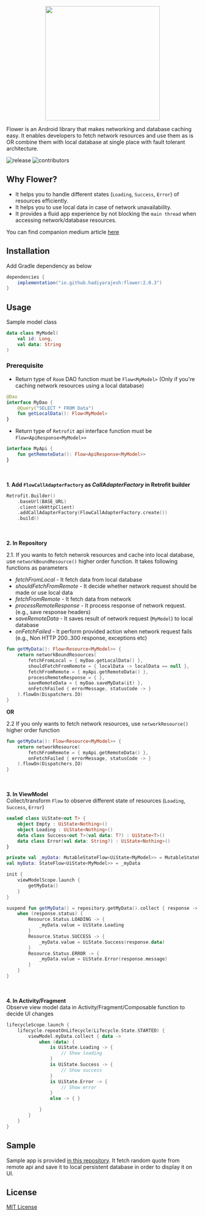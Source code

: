 <p align="center">
  <img 
    width="300"
    height="300"
    src="https://github.com/hadiyarajesh/flower/blob/master/asset/flower-logo_black.png"
  >
</p>

Flower is an Android library that makes networking and database caching easy. It enables developers to fetch network resources and use them as is OR combine them with local database at single place with fault tolerant architecture.

![release](https://img.shields.io/github/v/release/hadiyarajesh/flower)
![contributors](https://img.shields.io/github/contributors/hadiyarajesh/flower)

## Why Flower?
- It helps you to handle different states (`Loading`, `Success`, `Error`) of resources efficiently.
- It helps you to use local data in case of network unavailability.
- It provides a fluid app experience by not blocking the `main thread` when accessing network/database resources.

You can find companion medium article [here](https://medium.com/@hadiyarajesh/android-networking-and-database-caching-in-2020-mvvm-retrofit-room-flow-35b4f897d46a)

## Installation

Add Gradle dependency as below
```gradle
dependencies {
    implementation("io.github.hadiyarajesh:flower:2.0.3")
}
```

## Usage
Sample model class
```kotlin
data class MyModel(
    val id: Long,
    val data: String
)
```

### Prerequisite
- Return type of `Room` DAO function must be `Flow<MyModel>` (Only if you're caching network resources using a local database)
```kotlin
@Dao
interface MyDao {
    @Query("SELECT * FROM Data")
    fun getLocalData(): Flow<MyModel>
}
```

- Return type of `Retrofit` api interface function must be `Flow<ApiResponse<MyModel>>`
```kotlin
interface MyApi {
    fun getRemoteData(): Flow<ApiResponse<MyModel>>
}
```

<br></br>
**1. Add `FlowCallAdapterFactory` as *CallAdapterFactory* in Retrofit builder**

```kotlin
Retrofit.Builder()
    .baseUrl(BASE_URL)
    .client(okHttpClient)
    .addCallAdapterFactory(FlowCallAdapterFactory.create())
    .build()
```

<br></br>
**2. In Repository**
<br>

2.1. If you wants to fetch netwrok resources and cache into local database, use `networkBoundResource()` higher order function. It takes following functions as parameters

- *fetchFromLocal* - It fetch data from local database
- *shouldFetchFromRemote* - It decide whether network request should be made or use local data
- *fetchFromRemote* - It fetch data from network
- *processRemoteResponse* - It process response of network request. (e.g., save response headers)
- *saveRemoteData* - It saves result of network request (`MyModel`) to local database
- *onFetchFailed* - It perform provided action when network request fails (e.g., Non HTTP 200..300 response, exceptions etc)

```kotlin
fun getMyData(): Flow<Resource<MyModel>> {
    return networkBoundResources(
        fetchFromLocal = { myDao.getLocalData() },
        shouldFetchFromRemote = { localData -> localData == null },
        fetchFromRemote = { myApi.getRemoteData() },
        processRemoteResponse = { },
        saveRemoteData = { myDao.saveMyData(it) },
        onFetchFailed { errorMessage, statusCode -> }
    ).flowOn(Dispatchers.IO)
}
```

**OR**

2.2 If you only wants to fetch network resources, use `networkResource()` higher order function

```kotlin
fun getMyData(): Flow<Resource<MyModel>> {
    return networkResource(
        fetchFromRemote = { myApi.getRemoteData() },
        onFetchFailed { errorMessage, statusCode -> }
    ).flowOn(Dispatchers.IO)
}
```

<br></br>
**3. In ViewModel**
<br>
Collect/transform `Flow` to observe different state of resources (`Loading`, `Success`, `Error`)

```kotlin
sealed class UiState<out T> {
    object Empty : UiState<Nothing>()
    object Loading : UiState<Nothing>()
    data class Success<out T>(val data: T?) : UiState<T>()
    data class Error(val data: String?) : UiState<Nothing>()
}
```

```kotlin
private val _myData: MutableStateFlow<UiState<MyModel>> = MutableStateFlow(UiState.Empty)
val myData: StateFlow<UiState<MyModel>> = _myData

init {
    viewModelScope.launch {
        getMyData()
    }
}

suspend fun getMyData() = repository.getMyData().collect { response ->
    when (response.status) {
        Resource.Status.LOADING -> {
            _myData.value = UiState.Loading
        }
        Resource.Status.SUCCESS -> {
            _myData.value = UiState.Success(response.data)
        }
        Resource.Status.ERROR -> {
            _myData.value = UiState.Error(response.message)
        }
    }
}
```

<br></br>
**4. In Activity/Fragment**
<br>
Observe view model data in Activity/Fragment/Composable function to decide UI changes

```kotlin
lifecycleScope.launch {
    lifecycle.repeatOnLifecycle(Lifecycle.State.STARTED) {
        viewModel.myData.collect { data ->
            when (data) {
                is UiState.Loading -> {
                    // Show loading
                }
                is UiState.Success -> {
                    // Show success
                }
                is UiState.Error -> {
                    // Show error
                }
                else -> { }

            }
        }
    }
}
```

## Sample
Sample app is provided [in this repository](https://github.com/hadiyarajesh/flower/tree/master/app/src/main/java/com/hadiyarajesh/flowersample).
It fetch random quote from remote api and save it to local persistent database in order to display it on UI.

## License
[MIT License](https://github.com/hadiyarajesh/flower/blob/master/LICENSE)
